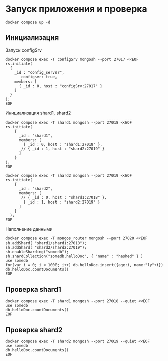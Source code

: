 # Запуск приложения и проверка

```shell
docker compose up -d
```

## Инициализация

Запуск configSrv

```shell
docker compose exec -T configSrv mongosh --port 27017 <<EOF
rs.initiate(
  {
    _id : "config_server",
       configsvr: true,
    members: [
      { _id : 0, host : "configSrv:27017" }
    ]
  }
);
EOF
```

Инициализация shard1, shard2

```shell
docker compose exec -T shard1 mongosh --port 27018 <<EOF
rs.initiate(
    {
      _id : "shard1",
      members: [
        { _id : 0, host : "shard1:27018" },
       // { _id : 1, host : "shard2:27019" }
      ]
    }
);
EOF
```

```shell
docker compose exec -T shard2 mongosh --port 27019 <<EOF
rs.initiate(
    {
      _id : "shard2",
      members: [
       // { _id : 0, host : "shard1:27018" },
        { _id : 1, host : "shard2:27019" }
      ]
    }
  );
EOF
```

Наполнение данными

```shell
docker compose exec -T mongos_router mongosh --port 27020 <<EOF
sh.addShard( "shard1/shard1:27018");
sh.addShard( "shard2/shard2:27019");
sh.enableSharding("somedb");
sh.shardCollection("somedb.helloDoc", { "name" : "hashed" } )
use somedb
for(var i = 0; i < 1000; i++) db.helloDoc.insert({age:i, name:"ly"+i})
db.helloDoc.countDocuments()
EOF
```

## Проверка shard1

```shell
docker compose exec -T shard1 mongosh --port 27018 --quiet <<EOF
use somedb
db.helloDoc.countDocuments()
EOF
```

## Проверка shard2

```shell
docker compose exec -T shard2 mongosh --port 27019 --quiet <<EOF
use somedb
db.helloDoc.countDocuments()
EOF
```
